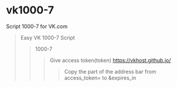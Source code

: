 # vk1000-7
Script 1000-7 for VK.com
>Easy VK 1000-7 Script
>>1000-7
>>>Give access token(token) https://vkhost.github.io/
 >>>>Copy the part of the address bar from access_token= to &expires_in
